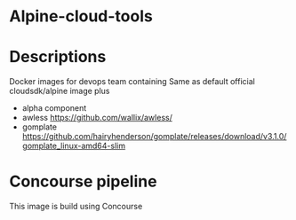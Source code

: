# Alpine-cloud-tools

# Descriptions
Docker images for devops team containing
Same as default official cloudsdk/alpine image plus
*  alpha component
*  awless https://github.com/wallix/awless/
*  gomplate https://github.com/hairyhenderson/gomplate/releases/download/v3.1.0/gomplate_linux-amd64-slim

# Concourse pipeline


This image is build using Concourse
